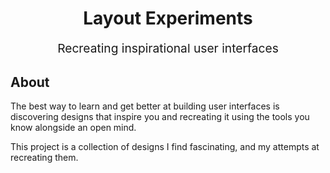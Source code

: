 <h1 align="center">
  Layout Experiments
  <br>
</h1>
<p align="center" style="font-size: 1.2rem;">Recreating inspirational user interfaces</p>

## About

The best way to learn and get better at building user interfaces is discovering designs that inspire you and
recreating it using the tools you know alongside an open mind.

This project is a collection of designs I find fascinating, and my attempts at recreating them.
